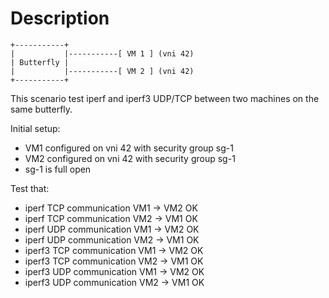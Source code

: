 # Description

```
+-----------+
|           |-----------[ VM 1 ] (vni 42)
| Butterfly |
|           |-----------[ VM 2 ] (vni 42)
+-----------+

```

This scenario test iperf and iperf3 UDP/TCP between two machines on the same butterfly.

Initial setup:
- VM1 configured on vni 42 with security group sg-1
- VM2 configured on vni 42 with security group sg-1
- sg-1 is full open

Test that:
- iperf TCP communication VM1 -> VM2 OK
- iperf TCP communication VM2 -> VM1 OK
- iperf UDP communication VM1 -> VM2 OK
- iperf UDP communication VM2 -> VM1 OK
- iperf3 TCP communication VM1 -> VM2 OK
- iperf3 TCP communication VM2 -> VM1 OK
- iperf3 UDP communication VM1 -> VM2 OK
- iperf3 UDP communication VM2 -> VM1 OK
